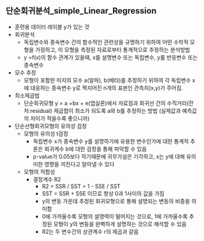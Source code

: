 ## 단순회귀분석_simple_Linear_Regression

- 훈련용 데이터 레이블 y가 있는 것
- 회귀분석
  - 독립변수와 종속변수 간의 함수적인 관련성을 규명하기 위하여 어떤 수학적 모형을 가정하고, 이 모형을 측정된 자료로부터 통계적으로 추정하는 분석방법
  - y =f(x)의 함수 관계가 있을때, x를 설명변수 또는 독립변수, y를 반응변수 또는 종속변수
- 모수 추정
  - 모형이 포함한 미지의 모수 a(알파), b(베타)를 추정하기 위하여 각 독립변수 x에 대응하는 종속변수 y로 짝지어진 n개의 표본인 관측치(x,y)가 주어짐.
- 최소제곱법
  - 단순회귀모형 y = a +bx + e(앱실론)에서 자료점과 회귀선 간의 수직거리(잔차:residual) 제곱합이 최소가 되도록 a와 b를 추정하는 방법 (실제값과 예측값의 차이가 적을수록 좋으니까)
- 단순선형회귀모형의 유의성 검정
  - 모형의 유의성 t검정
    - 독립변수 x가 종속변수 y를 설명하기에 유용한 변수인가에 대한 통계적 추론은 회귀계수 b에 대한 검정을 통해 파악할 수 있음
    - p-value가 0.05보다 작기때문에 귀무가설은 기각하고, x는 y에 대해 유의미한 영향을 끼친다고 알아낼 수 있다
  - 모형의 적합성
    - 결정계수 R2
      - R2 = SSR / SST = 1 - SSE / SST
      - SST = SSR + SSE 이므로 항상 0과 1사이의 값을 가짐
      - y의 변동 가운데 추정된 회귀모형으로 통해 설명되는 변동의 비중을 의미함
      - 0에 가까울수록 모형의 설명력이 떨어지는 것으로, 1에 가까울수록 추정된 모형이 y의 변동을 완벽하게 설명하는 것으로 해석할 수 있음
      - R2는 두 변수간의 상관계수 r의 제곱과 같음